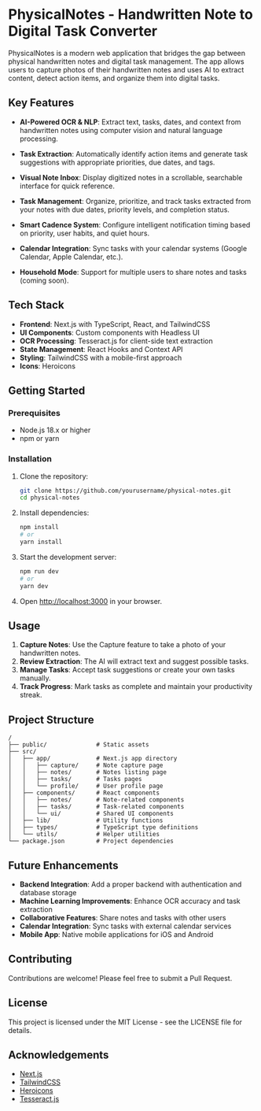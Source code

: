 # PhysicalNotes - Handwritten Note to Digital Task Converter

PhysicalNotes is a modern web application that bridges the gap between physical handwritten notes and digital task management. The app allows users to capture photos of their handwritten notes and uses AI to extract content, detect action items, and organize them into digital tasks.

## Key Features

- **AI-Powered OCR & NLP**: Extract text, tasks, dates, and context from handwritten notes using computer vision and natural language processing.

- **Task Extraction**: Automatically identify action items and generate task suggestions with appropriate priorities, due dates, and tags.

- **Visual Note Inbox**: Display digitized notes in a scrollable, searchable interface for quick reference.

- **Task Management**: Organize, prioritize, and track tasks extracted from your notes with due dates, priority levels, and completion status.

- **Smart Cadence System**: Configure intelligent notification timing based on priority, user habits, and quiet hours.

- **Calendar Integration**: Sync tasks with your calendar systems (Google Calendar, Apple Calendar, etc.).

- **Household Mode**: Support for multiple users to share notes and tasks (coming soon).

## Tech Stack

- **Frontend**: Next.js with TypeScript, React, and TailwindCSS
- **UI Components**: Custom components with Headless UI
- **OCR Processing**: Tesseract.js for client-side text extraction
- **State Management**: React Hooks and Context API
- **Styling**: TailwindCSS with a mobile-first approach
- **Icons**: Heroicons

## Getting Started

### Prerequisites

- Node.js 18.x or higher
- npm or yarn

### Installation

1. Clone the repository:
   ```bash
   git clone https://github.com/yourusername/physical-notes.git
   cd physical-notes
   ```

2. Install dependencies:
   ```bash
   npm install
   # or
   yarn install
   ```

3. Start the development server:
   ```bash
   npm run dev
   # or
   yarn dev
   ```

4. Open [http://localhost:3000](http://localhost:3000) in your browser.

## Usage

1. **Capture Notes**: Use the Capture feature to take a photo of your handwritten notes.
2. **Review Extraction**: The AI will extract text and suggest possible tasks.
3. **Manage Tasks**: Accept task suggestions or create your own tasks manually.
4. **Track Progress**: Mark tasks as complete and maintain your productivity streak.

## Project Structure

```
/
├── public/              # Static assets
├── src/
│   ├── app/             # Next.js app directory
│   │   ├── capture/     # Note capture page
│   │   ├── notes/       # Notes listing page
│   │   ├── tasks/       # Tasks pages
│   │   └── profile/     # User profile page
│   ├── components/      # React components
│   │   ├── notes/       # Note-related components
│   │   ├── tasks/       # Task-related components
│   │   └── ui/          # Shared UI components
│   ├── lib/             # Utility functions
│   ├── types/           # TypeScript type definitions
│   └── utils/           # Helper utilities
└── package.json         # Project dependencies
```

## Future Enhancements

- **Backend Integration**: Add a proper backend with authentication and database storage
- **Machine Learning Improvements**: Enhance OCR accuracy and task extraction
- **Collaborative Features**: Share notes and tasks with other users
- **Calendar Integration**: Sync tasks with external calendar services
- **Mobile App**: Native mobile applications for iOS and Android

## Contributing

Contributions are welcome! Please feel free to submit a Pull Request.

## License

This project is licensed under the MIT License - see the LICENSE file for details.

## Acknowledgements

- [Next.js](https://nextjs.org/)
- [TailwindCSS](https://tailwindcss.com/)
- [Heroicons](https://heroicons.com/)
- [Tesseract.js](https://tesseract.projectnaptha.com/)
